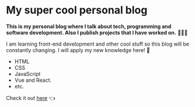 # My super cool personal blog

**This is my personal blog where I talk about tech, programming and software development. Also I publish projects that I have worked on.** 👨🏻‍💻

I am learning front-end development and other cool stuff so this blog will be constantly changing. I will apply my new knowledge here! 🤘

- HTML
- CSS
- JavaScript
- Vue and React.
- etc.

Check it out [here](http://JosueMagnus.github.io "here") 👈

